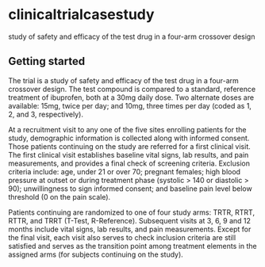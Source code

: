 # clinicaltrialcasestudy

study of safety and efficacy of the test drug in a four-arm crossover design

## Getting started

The trial is a study of safety and efficacy of the test drug in a four-arm crossover
design. The test compound is compared to a standard, reference treatment of ibuprofen, both at a 30mg daily dose. Two alternate doses are available: 15mg, twice per day; and 10mg, three times per day (coded as 1, 2, and 3, respectively).

At a recruitment visit to any one of the five sites enrolling patients for the study, demographic information is collected along with informed consent. Those patients continuing on the study are referred for a first clinical visit. The first clinical visit establishes baseline vital signs, lab results, and pain measurements, and provides a final check of screening criteria. Exclusion criteria include: age, under 21 or over 70; pregnant females; high blood pressure at outset or during treatment phase (systolic > 140 or diastolic > 90); unwillingness to sign informed consent; and baseline pain level below threshold (0 on the pain scale).

Patients continuing are randomized to one of four study arms: TRTR, RTRT, RTTR, and TRRT (T-Test, R-Reference). Subsequent visits at 3, 6, 9 and 12 months include vital signs, lab results, and pain measurements. Except for the final visit, each visit also serves to check inclusion criteria are still satisfied and serves as the transition point among treatment elements in the assigned arms (for subjects continuing on the study).
